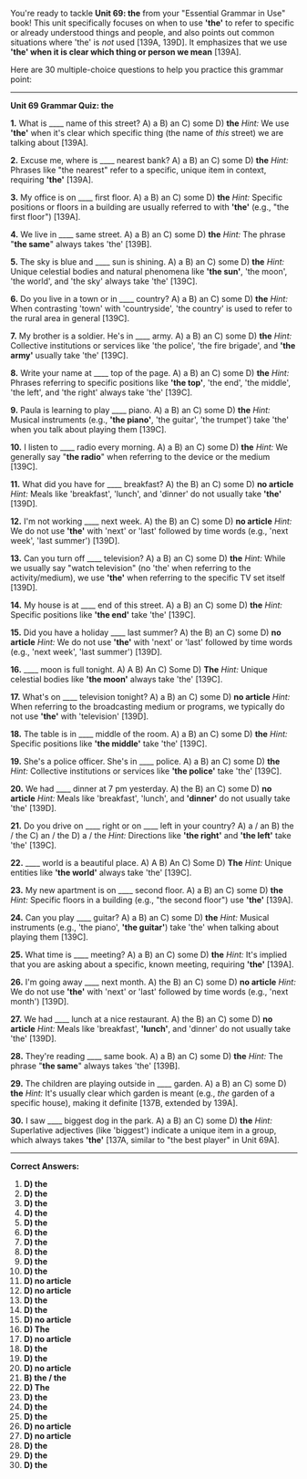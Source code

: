 You're ready to tackle **Unit 69: the** from your "Essential Grammar in Use" book! This unit specifically focuses on when to use **'the'** to refer to specific or already understood things and people, and also points out common situations where 'the' is *not* used [139A, 139D]. It emphasizes that we use **'the' when it is clear which thing or person we mean** [139A].

Here are 30 multiple-choice questions to help you practice this grammar point:

---

**Unit 69 Grammar Quiz: the**

**1.** What is ____ name of this street?
    A) a
    B) an
    C) some
    D) **the**
    *Hint:* We use **'the'** when it's clear which specific thing (the name of *this* street) we are talking about [139A].

**2.** Excuse me, where is ____ nearest bank?
    A) a
    B) an
    C) some
    D) **the**
    *Hint:* Phrases like "the nearest" refer to a specific, unique item in context, requiring **'the'** [139A].

**3.** My office is on ____ first floor.
    A) a
    B) an
    C) some
    D) **the**
    *Hint:* Specific positions or floors in a building are usually referred to with **'the'** (e.g., "the first floor") [139A].

**4.** We live in ____ same street.
    A) a
    B) an
    C) some
    D) **the**
    *Hint:* The phrase "**the same**" always takes 'the' [139B].

**5.** The sky is blue and ____ sun is shining.
    A) a
    B) an
    C) some
    D) **the**
    *Hint:* Unique celestial bodies and natural phenomena like **'the sun'**, 'the moon', 'the world', and 'the sky' always take 'the' [139C].

**6.** Do you live in a town or in ____ country?
    A) a
    B) an
    C) some
    D) **the**
    *Hint:* When contrasting 'town' with 'countryside', 'the country' is used to refer to the rural area in general [139C].

**7.** My brother is a soldier. He's in ____ army.
    A) a
    B) an
    C) some
    D) **the**
    *Hint:* Collective institutions or services like 'the police', 'the fire brigade', and **'the army'** usually take 'the' [139C].

**8.** Write your name at ____ top of the page.
    A) a
    B) an
    C) some
    D) **the**
    *Hint:* Phrases referring to specific positions like **'the top'**, 'the end', 'the middle', 'the left', and 'the right' always take 'the' [139C].

**9.** Paula is learning to play ____ piano.
    A) a
    B) an
    C) some
    D) **the**
    *Hint:* Musical instruments (e.g., **'the piano'**, 'the guitar', 'the trumpet') take 'the' when you talk about playing them [139C].

**10.** I listen to ____ radio every morning.
    A) a
    B) an
    C) some
    D) **the**
    *Hint:* We generally say "**the radio**" when referring to the device or the medium [139C].

**11.** What did you have for ____ breakfast?
    A) the
    B) an
    C) some
    D) **no article**
    *Hint:* Meals like 'breakfast', 'lunch', and 'dinner' do not usually take **'the'** [139D].

**12.** I'm not working ____ next week.
    A) the
    B) an
    C) some
    D) **no article**
    *Hint:* We do not use **'the'** with 'next' or 'last' followed by time words (e.g., 'next week', 'last summer') [139D].

**13.** Can you turn off ____ television?
    A) a
    B) an
    C) some
    D) **the**
    *Hint:* While we usually say "watch television" (no 'the' when referring to the activity/medium), we use **'the'** when referring to the specific TV set itself [139D].

**14.** My house is at ____ end of this street.
    A) a
    B) an
    C) some
    D) **the**
    *Hint:* Specific positions like **'the end'** take 'the' [139C].

**15.** Did you have a holiday ____ last summer?
    A) the
    B) an
    C) some
    D) **no article**
    *Hint:* We do not use **'the'** with 'next' or 'last' followed by time words (e.g., 'next week', 'last summer') [139D].

**16.** ____ moon is full tonight.
    A) A
    B) An
    C) Some
    D) **The**
    *Hint:* Unique celestial bodies like **'the moon'** always take 'the' [139C].

**17.** What's on ____ television tonight?
    A) a
    B) an
    C) some
    D) **no article**
    *Hint:* When referring to the broadcasting medium or programs, we typically do not use **'the'** with 'television' [139D].

**18.** The table is in ____ middle of the room.
    A) a
    B) an
    C) some
    D) **the**
    *Hint:* Specific positions like **'the middle'** take 'the' [139C].

**19.** She's a police officer. She's in ____ police.
    A) a
    B) an
    C) some
    D) **the**
    *Hint:* Collective institutions or services like **'the police'** take 'the' [139C].

**20.** We had ____ dinner at 7 pm yesterday.
    A) the
    B) an
    C) some
    D) **no article**
    *Hint:* Meals like 'breakfast', 'lunch', and **'dinner'** do not usually take 'the' [139D].

**21.** Do you drive on ____ right or on ____ left in your country?
    A) a / an
    B) the / the
    C) an / the
    D) a / the
    *Hint:* Directions like **'the right'** and **'the left'** take 'the' [139C].

**22.** ____ world is a beautiful place.
    A) A
    B) An
    C) Some
    D) **The**
    *Hint:* Unique entities like **'the world'** always take 'the' [139C].

**23.** My new apartment is on ____ second floor.
    A) a
    B) an
    C) some
    D) **the**
    *Hint:* Specific floors in a building (e.g., "the second floor") use **'the'** [139A].

**24.** Can you play ____ guitar?
    A) a
    B) an
    C) some
    D) **the**
    *Hint:* Musical instruments (e.g., 'the piano', **'the guitar'**) take 'the' when talking about playing them [139C].

**25.** What time is ____ meeting?
    A) a
    B) an
    C) some
    D) **the**
    *Hint:* It's implied that you are asking about a specific, known meeting, requiring **'the'** [139A].

**26.** I'm going away ____ next month.
    A) the
    B) an
    C) some
    D) **no article**
    *Hint:* We do not use **'the'** with 'next' or 'last' followed by time words (e.g., 'next month') [139D].

**27.** We had ____ lunch at a nice restaurant.
    A) the
    B) an
    C) some
    D) **no article**
    *Hint:* Meals like 'breakfast', **'lunch'**, and 'dinner' do not usually take 'the' [139D].

**28.** They're reading ____ same book.
    A) a
    B) an
    C) some
    D) **the**
    *Hint:* The phrase "**the same**" always takes 'the' [139B].

**29.** The children are playing outside in ____ garden.
    A) a
    B) an
    C) some
    D) **the**
    *Hint:* It's usually clear which garden is meant (e.g., *the* garden of a specific house), making it definite [137B, extended by 139A].

**30.** I saw ____ biggest dog in the park.
    A) a
    B) an
    C) some
    D) **the**
    *Hint:* Superlative adjectives (like 'biggest') indicate a unique item in a group, which always takes **'the'** [137A, similar to "the best player" in Unit 69A].

---
**Correct Answers:**

1.  **D) the**
2.  **D) the**
3.  **D) the**
4.  **D) the**
5.  **D) the**
6.  **D) the**
7.  **D) the**
8.  **D) the**
9.  **D) the**
10. **D) the**
11. **D) no article**
12. **D) no article**
13. **D) the**
14. **D) the**
15. **D) no article**
16. **D) The**
17. **D) no article**
18. **D) the**
19. **D) the**
20. **D) no article**
21. **B) the / the**
22. **D) The**
23. **D) the**
24. **D) the**
25. **D) the**
26. **D) no article**
27. **D) no article**
28. **D) the**
29. **D) the**
30. **D) the**